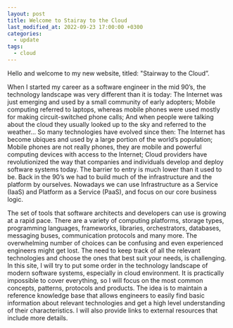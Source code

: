 ```yaml
---
layout: post
title: Welcome to Stairay to the Cloud
last_modified_at: 2022-09-23 17:00:00 +0300
categories: 
  - update
tags:
  - cloud
---
```

Hello and welcome to my new website, titled: "Stairway to the Cloud”. 

When I started my career as a software engineer in the mid 90’s, the technology landscape was very different than it is today: The Internet was just emerging and used by a small community of early adopters; Mobile computing referred to laptops, whereas mobile phones were used mostly for making circuit-switched phone calls; And when people were talking about the cloud they usually looked up to the sky and referred to the weather… So many technologies have evolved since then: The Internet has become ubiques and used by a large portion of the world’s population; Mobile phones are not really phones, they are mobile and powerful computing devices with access to the Internet; Cloud providers have revolutionized the way that companies and individuals develop and deploy software systems today. The barrier to entry is much lower than it used to be. Back in the 90’s we had to build much of the infrastructure and the platform by ourselves. Nowadays we can use Infrastructure as a Service (IaaS) and Platform as a Service (PaaS), and focus on our core business logic. 

The set of tools that software architects and developers can use is growing at a rapid pace. There are a variety of computing platforms, storage types, programming languages, frameworks, libraries, orchestrators, databases, messaging buses, communication protocols and many more. The overwhelming number of choices can be confusing and even experienced engineers might get lost. The need to keep track of all the relevant technologies and choose the ones that best suit your needs, is challenging. In this site, I will try to put some order in the technology landscape of modern software systems, especially in cloud environment. It is practically impossible to cover everything, so I will focus on the most common concepts, patterns, protocols and products. The idea is to maintain a reference knowledge base that allows engineers to easily find basic information about relevant technologies and get a high level understanding of their characteristics. I will also provide links to external resources that include more details. 

